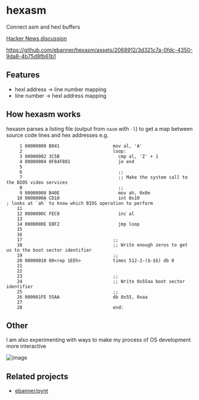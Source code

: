 # hexasm

Connect asm and hexl buffers

[Hacker News discussion](https://news.ycombinator.com/item?id=39330281)

https://github.com/ebanner/hexasm/assets/2068912/3d321c7a-0fdc-4350-9da8-4b75d8fb61b1

## Features

- hexl address → line number mapping
- line number → hexl address mapping

## How hexasm works

hexasm parses a listing file (output from `nasm` with `-l`) to get a map between source code lines and hex addresses e.g.

```
     1 00000000 B041                    mov al, 'A'
     2                                  loop:
     3 00000002 3C5B                      cmp al, 'Z' + 1
     4 00000004 0F84F801                  je end
     5                                  
     6                                    ;;
     7                                    ;; Make the system call to the BIOS video services
     8                                    ;;
     9 00000008 B40E                      mov ah, 0x0e
    10 0000000A CD10                      int 0x10                      ; looks at `ah` to know which BIOS operation to perform
    11                                  
    12 0000000C FEC0                      inc al
    13                                  
    14 0000000E EBF2                      jmp loop
    15                                  
    16                                  
    17                                  ;;
    18                                  ;; Write enough zeros to get us to the boot sector identifier
    19                                  ;;
    20 00000010 00<rep 1EEh>            times 512-2-($-$$) db 0
    21                                  
    22                                  
    23                                  ;;
    24                                  ;; Write 0x55aa boot sector identifier
    25                                  ;;
    26 000001FE 55AA                    db 0x55, 0xaa
    27                                  
    28                                  end:
```

## Other

I am also experimenting with ways to make my process of OS development more interactive

![image](https://github.com/ebanner/hexasm/assets/2068912/63626b07-c757-4ac6-b5a9-da4851df5f27)

## Related projects

- [ebanner/pynt](https://github.com/ebanner/pynt)
